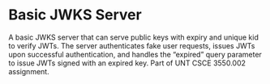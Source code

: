 # Basic JWKS Server
A basic JWKS server that can serve public keys with expiry and unique kid to verify JWTs. The server authenticates fake user requests, issues JWTs upon successful authentication, and handles the “expired” query parameter to issue JWTs signed with an expired key.
Part of UNT CSCE 3550.002 assignment. 
